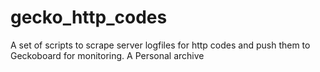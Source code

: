 # gecko_http_codes
A set of scripts to scrape server logfiles for http codes and push them to Geckoboard for monitoring. A Personal archive
